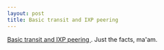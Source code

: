 ```yaml
---
layout: post
title: Basic transit and IXP peering 
---
```



<a href="/projects/ict/transit_ixp.pdf">Basic transit and IXP peering </a>. Just the facts, ma'am.

